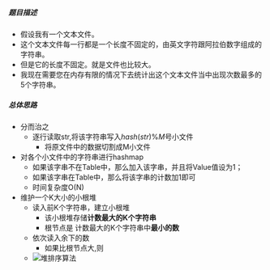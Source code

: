 ##### 题目描述
- 假设我有一个文本文件。
- 这个文本文件每一行都是一个长度不固定的，由英文字符跟阿拉伯数字组成的字符串。
- 但是它的长度不固定。就是文件也比较大。
- 我现在需要您在内存有限的情况下去统计出这个文本文件当中出现次数最多的5个字符串。
##### 总体思路
- 分而治之
	- 逐行读取str,将该字符串写入$hash(str)\%M$号小文件
		- 将原文件中的数据切割成M小文件
- 对各个小文件中的字符串进行hashmap
	- 如果该字串不在Table中，那么加入该字串，并且将Value值设为1；
	- 如果该字串在Table中，那么将该字串的计数加1即可
	- 时间复杂度O(N)
- 维护一个K大小的小根堆
	- 读入前K个字符串，建立小根堆
		- 该小根堆存储**计数最大的K个字符串**
		- 根节点是 计数最大的K个字符串中**最小的数**
	- 依次读入余下的数
		- 如果比根节点大,则
	- ![堆排序算法](考研/408/数据结构/堆排序算法.md#^s8310p)